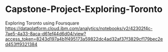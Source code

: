 # Capstone-Project-Exploring-Toronto
Exploring Toronto using Foursquare
https://dataplatform.cloud.ibm.com/analytics/notebooks/v2/42302f4c-7ae5-4a33-8aca-d61ef44d6d04/view?access_token=8243d197a4b1f495173a59822dc4ad32af37f3829cf179bec2ed453ff9321384

